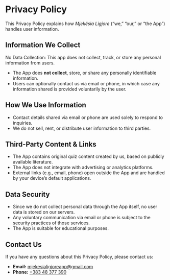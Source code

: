 # Privacy Policy

This Privacy Policy explains how _Mjekësia Ligjore_ (“we,” “our,” or “the App”) handles user information.

## Information We Collect

No Data Collection: This app does not collect, track, or store any personal information from users.

- The App does **not collect**, store, or share any personally identifiable information.
- Users can optionally contact us via email or phone, in which case any information shared is provided voluntarily by
  the user.

## How We Use Information

- Contact details shared via email or phone are used solely to respond to inquiries.
- We do not sell, rent, or distribute user information to third parties.

## Third-Party Content & Links

- The App contains original quiz content created by us, based on publicly available literature.
- The App does not integrate with advertising or analytics platforms.
- External links (e.g., email, phone) open outside the App and are handled by your device’s default applications.

## Data Security

- Since we do not collect personal data through the App itself, no user data is stored on our servers.
- Any voluntary communication via email or phone is subject to the security practices of those services.
- The App is suitable for educational purposes.

## Contact Us

If you have any questions about this Privacy Policy, please contact us:

- **Email:** [mjekesialigjoreapp@gmail.com](mailto:mjekesialigjoreapp@gmail.com)
- **Phone:** [+383 48 377 390](tel:+38348377390)
